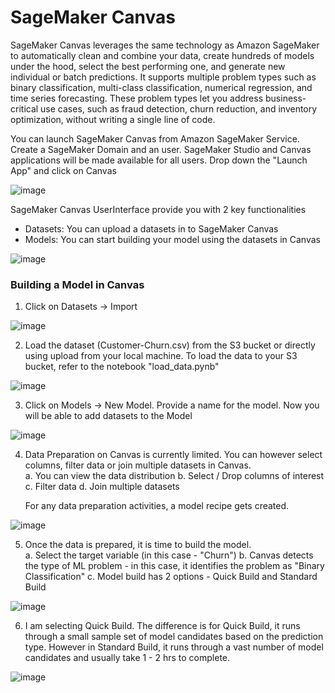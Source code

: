 # SageMaker Canvas

SageMaker Canvas leverages the same technology as Amazon SageMaker to automatically clean and combine your data, create hundreds of models under the hood, select the best performing one, and generate new individual or batch predictions. It supports multiple problem types such as binary classification, multi-class classification, numerical regression, and time series forecasting. These problem types let you address business-critical use cases, such as fraud detection, churn reduction, and inventory optimization, without writing a single line of code.

You can launch SageMaker Canvas from Amazon SageMaker Service.  Create a SageMaker Domain and an user.  SageMaker Studio and Canvas applications will be made available for all users.  Drop down the "Launch App" and click on Canvas

![image](https://user-images.githubusercontent.com/7538839/151232431-8fada292-ecb3-4fb6-829d-71200c221e37.png)

SageMaker Canvas UserInterface provide you with 2 key functionalities
- Datasets:  You can upload a datasets in to SageMaker Canvas
- Models: You can start building your model using the datasets in Canvas

![image](https://user-images.githubusercontent.com/7538839/151233690-e2314bdf-63bd-401a-85db-60c7776121a3.png)

### Building a Model in Canvas

1.  Click on Datasets -> Import

![image](https://user-images.githubusercontent.com/7538839/151234114-3f21b829-b4ad-4d08-ae85-95416b80d373.png)

2.  Load the dataset (Customer-Churn.csv) from the S3 bucket or directly using upload from your local machine.  To load the data to your S3 bucket, refer to the notebook "load_data.pynb"

![image](https://user-images.githubusercontent.com/7538839/151234607-4df4dc81-3430-4e98-9d44-5b1fa4944db8.png)

3.  Click on Models -> New Model. Provide a name for the model.  Now you will be able to add datasets to the Model

![image](https://user-images.githubusercontent.com/7538839/151234847-2601d5e5-2041-40d6-b9ce-bc96715669b8.png)

4.  Data Preparation on Canvas is currently limited.  You can however select columns, filter data or join multiple datasets in Canvas.  
    a.  You can view the data distribution 
    b.  Select / Drop columns of interest 
    c.  Filter data 
    d.  Join multiple datasets 
    
    For any data preparation activities, a model recipe gets created.  

![image](https://user-images.githubusercontent.com/7538839/151235437-a3619938-ff3d-4fa6-a26f-ea76b5a05f61.png)

5.  Once the data is prepared, it is time to build the model.  
    a.  Select the target variable (in this case - "Churn")
    b.  Canvas detects the type of ML problem - in this case, it identifies the problem as "Binary Classification"
    c.  Model build has 2 options - Quick Build and Standard Build
    
![image](https://user-images.githubusercontent.com/7538839/151236116-9bf4f730-43d7-4701-8220-2b958955c979.png)
 
 6.  I am selecting Quick Build.  The difference is for Quick Build, it runs through a small sample set of model candidates based on the prediction type.  However in Standard Build, it runs through a vast number of model candidates and usually take 1 - 2 hrs to complete.

![image](https://user-images.githubusercontent.com/7538839/151236576-12e079a3-eead-4240-9c33-14f388c50595.png)


